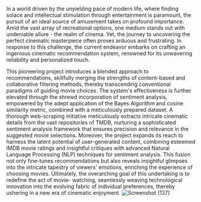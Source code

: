 In a world driven by the unyielding pace of modern life, where finding solace and intellectual stimulation through entertainment is paramount, the pursuit of an ideal source of amusement takes on profound importance. Amid the vast array of recreational options, one medium stands out with undeniable allure - the realm of cinema. Yet, the journey to uncovering the perfect cinematic masterpiece often proves arduous and frustrating. In response to this challenge, the current endeavor embarks on crafting an ingenious cinematic recommendation system, renowned for its unwavering reliability and personalized touch.

This pioneering project introduces a blended approach to recommendations, skillfully merging the strengths of content-based and collaborative filtering methods, thereby transcending conventional paradigms of guiding movie choices. The system's effectiveness is further elevated through the shrewd incorporation of sentiment analysis, empowered by the adept application of the Bayes Algorithm and cosine similarity metric, combined with a meticulously prepared dataset. A thorough web-scraping initiative meticulously extracts intricate cinematic details from the vast repositories of TMDB, nurturing a sophisticated sentiment analysis framework that ensures precision and relevance in the suggested movie selections. Moreover, the project expands its reach to harness the latent potential of user-generated content, combining esteemed IMDB movie ratings and insightful critiques with advanced Natural Language Processing (NLP) techniques for sentiment analysis. This fusion not only fine-tunes recommendations but also reveals insightful glimpses into the intricate tapestry of viewers' emotions, enriching the experience of choosing movies. Ultimately, the overarching goal of this undertaking is to redefine the act of movie- watching, seamlessly weaving technological innovation into the evolving fabric of individual preferences, thereby ushering in a new era of cinematic enjoyment.
![Screenshot (137)](https://github.com/chanduchandran998/Movie-Recommendation_System/assets/47351632/f7643d26-106f-4d44-9d68-f1b54e5c3836)



